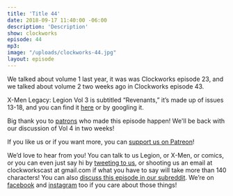 ```yaml
---
title: 'Title 44'
date: 2018-09-17 11:40:00 -06:00
description: 'Description'
show: clockworks
episode: 44
mp3:
image: "/uploads/clockworks-44.jpg"
layout: episode
---
```


We talked about volume 1 last year, it was was Clockworks episode 23, and we talked about volume 2 two weeks ago in Clockworks episode 43.

X-Men Legacy: Legion Vol 3 is subtitled “Revenants,” it’s made up of issues 13-18, and you can find it [here](https://comicstore.marvel.com/X-Men-Legacy-Legion-Vol-3-Revenants/digital-comic/33683) or by googling it.

Big thank you to [patrons](https://www.patreon.com/clockworkscast) who made this episode happen! We'll be back with our discussion of Vol 4 in two weeks!

If you like us or if you want more, you can [support us on Patreon](https://www.patreon.com/clockworkscast)!

We’d love to hear from you! You can talk to us Legion, or X-Men, or comics, or you can even just say hi by [tweeting to us](http://www.twitter.com/clockworkscast), or shooting us an email at clockworkscast at gmail.com if what you have to say will take more than 140 characters! You can also [discuss this episode in our subreddit](https://www.reddit.com/r/Goodstuff_fm/). We’re on [facebook](http://facebook.com/clockworkscast) and [instagram](https://www.instagram.com/clockworkscast) too if you care about those things!

